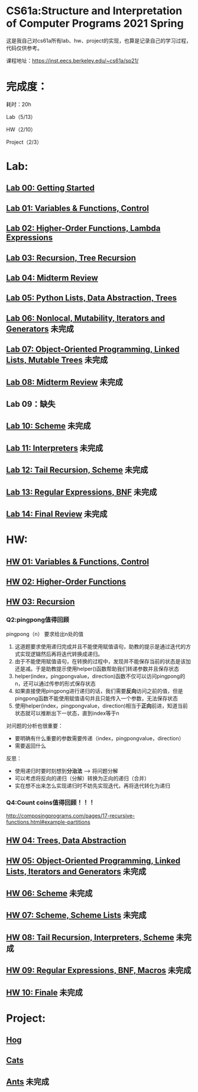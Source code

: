 # CS61a:Structure and Interpretation of Computer Programs	2021 Spring



这是我自己对cs61a所有lab、hw、project的实现，也算是记录自己的学习过程，代码仅供参考。

课程地址：https://inst.eecs.berkeley.edu/~cs61a/sp21/



# 完成度：

耗时：20h

Lab（5/13）

HW（2/10）

Project（2/3）

# Lab:

## [Lab 00: Getting Started](https://inst.eecs.berkeley.edu/~cs61a/sp21/lab/lab00/)


## [Lab 01: Variables & Functions, Control](https://inst.eecs.berkeley.edu/~cs61a/sp21/lab/lab01/)


## [Lab 02: Higher-Order Functions, Lambda Expressions](https://inst.eecs.berkeley.edu/~cs61a/sp21/lab/lab02/)


## [Lab 03: Recursion, Tree Recursion](https://inst.eecs.berkeley.edu/~cs61a/sp21/lab/lab03/)


## [Lab 04: Midterm Review](https://inst.eecs.berkeley.edu/~cs61a/sp21/lab/lab04/)


## [Lab 05: Python Lists, Data Abstraction, Trees](https://inst.eecs.berkeley.edu/~cs61a/sp21/lab/lab05/)


## [Lab 06: Nonlocal, Mutability, Iterators and Generators](https://inst.eecs.berkeley.edu/~cs61a/sp21/lab/lab06/)	未完成


## [Lab 07: Object-Oriented Programming, Linked Lists, Mutable Trees](https://inst.eecs.berkeley.edu/~cs61a/sp21/lab/lab07/)	未完成


## [ Lab 08: Midterm Review](https://inst.eecs.berkeley.edu/~cs61a/sp21/lab/lab08/)	未完成


## Lab 09：缺失

## [ Lab 10: Scheme](https://inst.eecs.berkeley.edu/~cs61a/sp21/lab/lab10/)	未完成


## [Lab 11: Interpreters](https://inst.eecs.berkeley.edu/~cs61a/sp21/lab/lab11/)	未完成


## [ Lab 12: Tail Recursion, Scheme](https://inst.eecs.berkeley.edu/~cs61a/sp21/lab/lab12/)	未完成


## [Lab 13: Regular Expressions, BNF](https://inst.eecs.berkeley.edu/~cs61a/sp21/lab/lab13/)	未完成


## [Lab 14: Final Review](https://inst.eecs.berkeley.edu/~cs61a/sp21/lab/lab14/)	未完成

# HW:

## [HW 01: Variables & Functions, Control](https://inst.eecs.berkeley.edu/~cs61a/sp21/hw/hw01/)


## [HW 02: Higher-Order Functions](https://inst.eecs.berkeley.edu/~cs61a/sp21/hw/hw02/) 


## [HW 03: Recursion](https://inst.eecs.berkeley.edu/~cs61a/sp21/hw/hw03/)	
### Q2:pingpong值得回顾

pingpong（n）
要求给出n处的值

1. 这道题要求使用递归完成并且不能使用赋值语句，助教的提示是通过迭代的方式实现逻辑然后再将迭代转换成递归。
2. 由于不能使用赋值语句，在转换的过程中，发现并不能保存当前的状态是该加还是减。于是助教提示使用helper()函数帮助我们转递参数并且保存状态
3. helper(index，pingpongvalue，direction)函数不仅可以访问pingpong的n，还可以通过传参的形式保存状态
4. 如果直接使用pingpong进行递归的话，我们需要**反向**访问之前的值，但是pingpong函数不能使用赋值语句并且只能传入一个参数，无法保存状态
5. 使用helper(index，pingpongvalue，direction)相当于**正向**前进，知道当前状态就可以推断出下一状态，直到index等于n

对问题的分析也很重要：
- 要明确有什么重要的参数需要传递（index，pingpongvalue，direction）
- 需要返回什么

反思：
- 使用递归时要时刻想到**分治法** --> 将问题分解
- 可以考虑将反向的递归（分解）转换为正向的递归（合并）
- 实在想不出来怎么实现递归时不妨先实现迭代，再将迭代转化为递归

### Q4:Count coins值得回顾！！！
http://composingprograms.com/pages/17-recursive-functions.html#example-partitions

## [HW 04: Trees, Data Abstraction](https://inst.eecs.berkeley.edu/~cs61a/sp21/hw/hw04/) 	


## [HW 05: Object-Oriented Programming, Linked Lists, Iterators and Generators](https://inst.eecs.berkeley.edu/~cs61a/sp21/hw/hw05/) 未完成


## [HW 06: Scheme](https://inst.eecs.berkeley.edu/~cs61a/sp21/hw/hw06/)	未完成


## [HW 07: Scheme, Scheme Lists](https://inst.eecs.berkeley.edu/~cs61a/sp21/hw/hw07/)	未完成


## [HW 08: Tail Recursion, Interpreters, Scheme](https://inst.eecs.berkeley.edu/~cs61a/sp21/hw/hw08/)	未完成


## [HW 09: Regular Expressions, BNF, Macros](https://inst.eecs.berkeley.edu/~cs61a/sp21/hw/hw09/)	未完成


## [ HW 10: Finale](https://inst.eecs.berkeley.edu/~cs61a/sp21/hw/hw10/)	未完成


# Project:

## [Hog](https://inst.eecs.berkeley.edu/~cs61a/sp21/proj/hog/)	

## [ Cats](https://inst.eecs.berkeley.edu/~cs61a/sp21/proj/cats/)

## [Ants](https://inst.eecs.berkeley.edu/~cs61a/sp21/proj/ants/)	未完成




